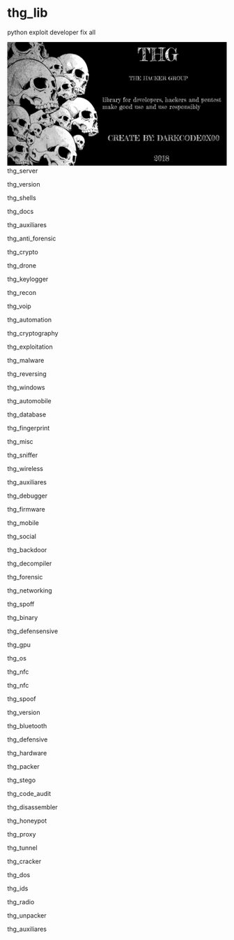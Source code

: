 # thg_lib
python exploit developer
fix all

![Screenshot](https://github.com/darkcode357/thg_lib/blob/master/THG/THG-2.png)
thg_server

thg_version

thg_shells

thg_docs

thg_auxiliares

thg_anti_forensic

thg_crypto

thg_drone

thg_keylogger

thg_recon

thg_voip

thg_automation

thg_cryptography

thg_exploitation

thg_malware

thg_reversing

thg_windows

thg_automobile

thg_database

thg_fingerprint

thg_misc

thg_sniffer

thg_wireless

thg_auxiliares

thg_debugger

thg_firmware

thg_mobile

thg_social

thg_backdoor

thg_decompiler

thg_forensic

thg_networking

thg_spoff

thg_binary

thg_defensensive

thg_gpu

thg_os

thg_nfc

thg_nfc

thg_spoof

thg_version

thg_bluetooth

thg_defensive

thg_hardware

thg_packer

thg_stego

thg_code_audit

thg_disassembler

thg_honeypot

thg_proxy

thg_tunnel

thg_cracker

thg_dos

thg_ids

thg_radio

thg_unpacker

thg_auxiliares

